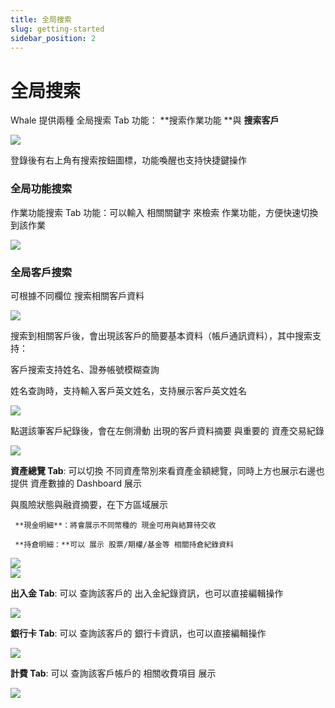 ```yaml
---
title: 全局搜索
slug: getting-started
sidebar_position: 2
---
```



# 全局搜索

Whale 提供兩種 全局搜索 Tab 功能：  **搜索作業功能 **與 **搜索客戶**

<img src="/assets/BVaBbtPo4ovSkZxlzz3c4xShn2g.png" src-width="3303" src-height="545" align="center"/>

登錄後有右上角有搜索按鈕圖標，功能喚醒也支持快捷鍵操作

### 全局功能搜索

作業功能搜索 Tab 功能：可以輸入 相關關鍵字 來檢索 作業功能，方便快速切換到該作業

<img src="/assets/Kn3CbXcqPoODAnxGg0ZctF1LnKd.png" src-width="3810" src-height="1318" align="center"/>

### 全局客戶搜索

可根據不同欄位 搜索相關客戶資料

<img src="/assets/HJr2bxOvToO50lxddURcoSqPnPd.png" src-width="3198" src-height="1142" align="center"/>

搜索到相關客戶後，會出現該客戶的簡要基本資料（帳戶通訊資料），其中搜索支持：

客戶搜索支持姓名、證券帳號模糊查詢

姓名查詢時，支持輸入客戶英文姓名，支持展示客戶英文姓名

<img src="/assets/LRCQbL62Woxd9TxEszBcQRjanah.png" src-width="2600" src-height="1086" align="center"/>

點選該筆客戶紀錄後，會在左側滑動 出現的客戶資料摘要 與重要的 資產交易紀錄

<img src="/assets/WKf5bnuUUoTp8dxFKl7cQSlwn8b.png" src-width="3824" src-height="1576" align="center"/>

**資產總覽 Tab**: 可以切換 不同資產幣別來看資產金額總覽，同時上方也展示右邊也提供 資產數據的 Dashboard 展示

與風險狀態與融資摘要，在下方區域展示 

     **現金明細**：將會展示不同幣種的 現金可用與結算待交收

     **持倉明細：**可以 展示 股票/期權/基金等 相關持倉紀錄資料

<div class="flex gap-3 columns-2" column-size="2">
<div class="w-[35%]" width-ratio="35">
<img src="/assets/XSVbbN3CGo0fpWxnEb2cXMVnn0f.png" src-width="1420" src-height="1270" align="center"/>
</div>
<div class="w-[64%]" width-ratio="64">
<img src="/assets/LSyJbHVdyoy5pRx6uoncXwWgn58.png" src-width="1404" src-height="678" align="center"/>
</div>
</div>

**出入金 Tab**:  可以 查詢該客戶的 出入金紀錄資訊，也可以直接編輯操作

<img src="/assets/Cauvb1hLgo9pv7xhBoVcYbDinkd.png" src-width="1426" src-height="842" align="center"/>

**銀行卡 Tab**:  可以 查詢該客戶的 銀行卡資訊，也可以直接編輯操作

<img src="/assets/UUBCbvxyEo9OOyxfDJDcwXjnnGb.png" src-width="1432" src-height="878" align="center"/>

**計費 Tab**:  可以 查詢該客戶帳戶的 相關收費項目 展示

<img src="/assets/DVWYb6CJZo409IxrD1Tc0jsZnkg.png" src-width="1388" src-height="1566" align="center"/>

